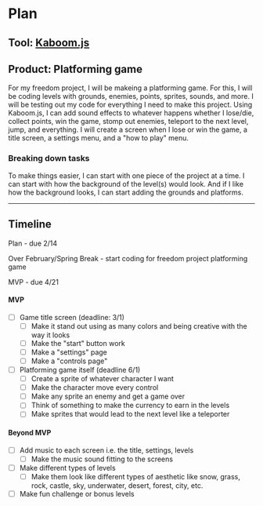 # Plan

## Tool: [Kaboom.js](https://kaboomjs.com/)
## Product: Platforming game

For my freedom project, I will be makeing a platforming game. For this, I will be coding levels with grounds, enemies, points, sprites, sounds, and more. I will be testing out my code for everything I need to make this project. Using Kaboom.js, I can add sound effects to whatever happens whether I lose/die, collect points, win the game, stomp out enemies, teleport to the next level, jump, and everything. I will create a screen when I lose or win the game, a title screen, a settings menu, and a "how to play" menu.

### Breaking down tasks

To make things easier, I can start with one piece of the project at a time. I can start with how the background of the level(s) would look. And if I like how the background looks, I can start adding the grounds and platforms.

---

## Timeline

Plan - due 2/14

Over February/Spring Break - start coding for freedom project platforming game

MVP - due 4/21

#### MVP

- [ ] Game title screen (deadline: 3/1)
  - [ ] Make it stand out using as many colors and being creative with the way it looks
  - [ ] Make the "start" button work
  - [ ] Make a "settings" page
  - [ ] Make a "controls page"
- [ ] Platforming game itself (deadline 6/1)
  - [ ] Create a sprite of whatever character I want
  - [ ] Make the character move every control
  - [ ] Make any sprite an enemy and get a game over
  - [ ] Think of something to make the currency to earn in the levels
  - [ ] Make sprites that would lead to the next level like a teleporter

#### Beyond MVP

- [ ] Add music to each screen i.e. the title, settings, levels
  - [ ] Make the music sound fitting to the screens
- [ ] Make different types of levels
  - [ ] Make them look like different types of aesthetic like snow, grass, rock, castle, sky, underwater, desert, forest, city, etc.
- [ ] Make fun challenge or bonus levels

<!-- EXAMPLE

## Tool: APIs
## Product: Green Glass Door riddle app

## Timeline

### MVP

- [ ] Front-end
  - [x] Webpage to collect input from user (deadline: 4/15)
  - [ ] Webpage to display "yes, but a ___ can't" or "no, but a ___ can" (deadline: 5/1)
- [x] Back-end
  - [x] Use regex to test whether or not the word can go through the GGD (deadline: 3/1)
  - [x] Use the Twinword API to find related words (deadline: 3/15)
    - [ ] Iterate through the words until an opposite example can be found (deadline: 4/1)

#### Beyond MVP

- [ ] Use another API to make sure the opposite example is a noun
- [ ] Automate notification of API limit to make sure I don’t exceed free quota
- [ ] A multiple choice quizzer that will test the user’s knowledge of the solution

-->





<!-- DO NOT USE THIS YET

| Name | Glows | Grows |
| -------- | ------- | ------- |
|   |   |
|   |   |
|   |   |
|   |   |
|   |   |
|   |   |

-->
